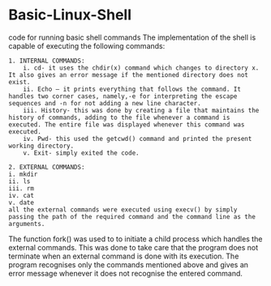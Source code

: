 # Basic-Linux-Shell
code for running basic shell commands 
The implementation of the shell is capable of executing the following commands:

    1. INTERNAL COMMANDS:
        i. cd- it uses the chdir(x) command which changes to directory x. It also gives an error message if the mentioned directory does not exist.
        ii. Echo – it prints everything that follows the command. It handles two corner cases, namely,-e for interpreting the escape sequences and -n for not adding a new line character.
        iii. History- this was done by creating a file that maintains the history of commands, adding to the file whenever a command is executed. The entire file was displayed whenever this command was executed.
        iv. Pwd- this used the getcwd() command and printed the present working directory.
        v. Exit- simply exited the code.
           
    2. EXTERNAL COMMANDS:
    i. mkdir
    ii. ls
    iii. rm
    iv. cat
    v. date
	all the external commands were executed using execv() by simply passing the path of the required command and the command line as the arguments.
The function fork() was used to to initiate a child process which handles the external commands. This was done to take care that the program does not terminate when an external command is done with its execution. The program recognises only the commands mentioned above and gives an error message whenever it does not recognise the entered command.
